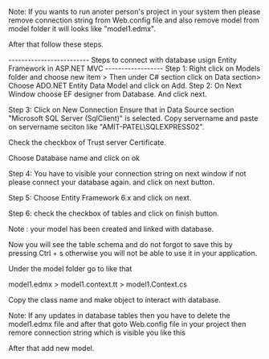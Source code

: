 Note: If you wants to run anoter person's project in your system then please remove connection string from Web.config file and also remove model from model folder it will looks like "model1.edmx".

After that follow these steps.


------------------------- Steps to connect with database usign Entity Framework in ASP.NET MVC ------------------
Step 1:
Right click on Models folder and choose new item > Then under C# section click on Data section> Choose ADO.NET Entity Data Model and click on Add.
Step 2:
On Next Window choose EF designer from Database. And click next.

Step 3: Click on New Connection
Ensure that in Data Source section "Microsoft SQL Server (SqlClient)" is selected.
Copy servername and paste on servername seciton like "AMIT-PATEL\SQLEXPRESS02".

Check the checkbox of Trust server Certificate.

Choose Database name and click on ok

Step 4: 
You have to visible your connection string on next window if not please connect your database again. and click on next button.

Step 5: Choose Entity Framework 6.x and click on next.

Step 6: check the checkbox of tables and click on finish button.

Note : your model has been created and linked with database.

Now you will see the table schema and do not forgot to save this by pressing Ctrl + s otherwise you will not be able to use it in your application.

Under the model folder go to like that

model1.edmx > model1.context.tt > model1.Context.cs

Copy the class name and make object to interact with database.

Note: If any updates in database tables then you have to delete the model1.edmx file and after that goto Web.config file in your project then remore connection string which is visible you like this

 <add name="EntityDemoEntities" connectionString="metadata=res:///Models.Model1.csdl|res:///Models.Model1.ssdl|res://*/Models.Model1.msl;provider=System.Data.SqlClient;provider connection string=&quot;data source=AMIT-PATEL\SQLEXPRESS02;initial catalog=EntityDemo;integrated security=True;trustservercertificate=True;MultipleActiveResultSets=True;App=EntityFramework&quot;" providerName="System.Data.EntityClient" />
 
 After that add new model.

